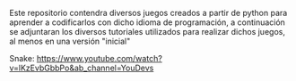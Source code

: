 Este repositorio contendra diversos juegos creados a partir de python para aprender a codificarlos con dicho idioma de programación,
a continuación se adjuntaran los diversos tutoriales utilizados para realizar dichos juegos, al menos en una versión "inicial"


Snake:
https://www.youtube.com/watch?v=lKzEvbGbbPo&ab_channel=YouDevs
